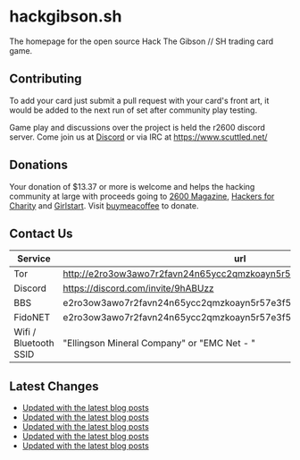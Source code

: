 # hackgibson.sh
The homepage for the open source Hack The Gibson // SH trading card game.


## Contributing

To add your card just submit a pull request with your card's front art, it would be added to the next run of set after community play testing.

Game play and discussions over the project is held the r2600 discord server. Come join us at [Discord](https://discord.com/invite/9hABUzz) or via IRC at https://www.scuttled.net/


## Donations

Your donation of $13.37 or more is welcome and helps the hacking community at large with proceeds going to [2600 Magazine](https://2600.com/), [Hackers for Charity](https://hackersforcharity.org) and [Girlstart](https://girlstart.org).  Visit [buymeacoffee](https://www.buymeacoffee.com/hackgibson.sh) to donate.


## Contact Us

Service | url
-|-
Tor | http://e2ro3ow3awo7r2favn24n65ycc2qmzkoayn5r57e3f56nvjwdcgg32ad.onion
Discord | https://discord.com/invite/9hABUzz
BBS | e2ro3ow3awo7r2favn24n65ycc2qmzkoayn5r57e3f56nvjwdcgg32ad.onion:23
FidoNET | e2ro3ow3awo7r2favn24n65ycc2qmzkoayn5r57e3f56nvjwdcgg32ad.onion:24554
Wifi / Bluetooth SSID | "Ellingson Mineral Company" or "EMC Net - <fidonet address>"

## Latest Changes
<!-- BLOG-POST-LIST:START -->
- [Updated with the latest blog posts](https://github.com/DFW2600/hackgibson.sh/commit/f417a4fe5658d4d46f073075f3401cf33c789ad6)
- [Updated with the latest blog posts](https://github.com/DFW2600/hackgibson.sh/commit/d2c6db42591669c7913a1452fd4b967207e5f48a)
- [Updated with the latest blog posts](https://github.com/DFW2600/hackgibson.sh/commit/913f34ebc49e948fea319987b305c8b778a52efa)
- [Updated with the latest blog posts](https://github.com/DFW2600/hackgibson.sh/commit/599da5a20e7b357fcb8255f46ea5e9fd5ea9f5cd)
- [Updated with the latest blog posts](https://github.com/DFW2600/hackgibson.sh/commit/5df2e442e58a9f6e207b4431c3f2950264edd795)
<!-- BLOG-POST-LIST:END -->
